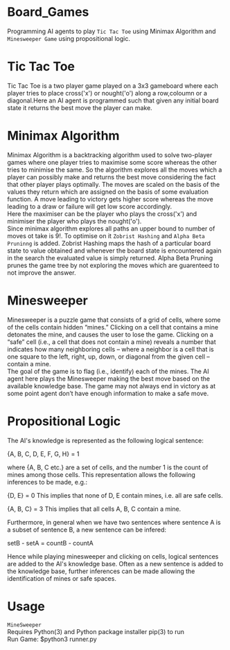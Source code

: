 # Board_Games
Programming AI agents to play `Tic Tac Toe` using Minimax Algorithm and  `Minesweeper Game` using propositional logic.
# Tic Tac Toe
Tic Tac Toe is a two player game played on a 3x3 gameboard where each player tries to place cross('x') or nought('o') along a row,coloumn or a diagonal.Here an AI agent is programmed such that given any initial board state it returns the best move the player can make.
# Minimax Algorithm
Minimax Algorithm is a backtracking algorithm used to solve two-player games where one player tries to maximise some score whereas the other tries to minimise the same. So the algorithm explores all the moves which a player can possibly make and returns the best move considering the fact that other player plays optimally. The moves are scaled on the basis of the values they return which are assigned on the basis of some evaluation function. A move leading to victory gets higher score whereas the move leading to a draw or failure will get low score accordingly.
\
Here the maximiser can be the player who plays the cross('x') and minimiser the player who plays the nought('o'). 
\
Since minimax algorithm explores all paths an upper bound to number of moves ot take is 9!. To optimise on it `Zobrist Hashing` and `Alpha Beta Pruninng` is added. Zobrist Hashing maps the hash of a particular board state to value obtained and whenever the board state is encountered again in the search the evaluated value is simply returned. Alpha Beta Pruning prunes the game tree by not exploring the moves which are guarenteed to not improve the answer.
# Minesweeper
Minesweeper is a puzzle game that consists of a grid of cells, where some of the cells contain hidden “mines.” Clicking on a cell that contains a mine detonates the mine, and causes the user to lose the game. Clicking on a “safe” cell (i.e., a cell that does not contain a mine) reveals a number that indicates how many neighboring cells – where a neighbor is a cell that is one square to the left, right, up, down, or diagonal from the given cell – contain a mine.
\
The goal of the game is to flag (i.e., identify) each of the mines. The AI agent here plays the Minesweeper making the best move based on the available knowledge base. The game may not always end in victory as at some point agent don’t have enough information to make a safe move.
# Propositional Logic
The AI's knowledge is represented as the following logical sentence:

{A, B, C, D, E, F, G, H} = 1

where {A, B, C etc.} are a set of cells, and the number 1 is the count of mines among those cells. This representation allows the following inferences to be made, e.g.:

{D, E} = 0 This implies that none of D, E contain mines, i.e. all are safe cells.

{A, B, C} = 3 This implies that all cells A, B, C contain a mine.

Furthermore, in general when we have two sentences where sentence A is a subset of sentence B, a new sentence can be infered:

setB - setA = countB - countA

Hence while playing minesweeper and clicking on cells, logical sentences are added to the AI's knowledge base. Often as a new sentence is added to the knowledge base, further inferences can be made allowing the identification of mines or safe spaces.
# Usage 
`MineSweeper`
\
Requires Python(3) and Python package installer pip(3) to run 
\
Run Game: $python3 runner.py




